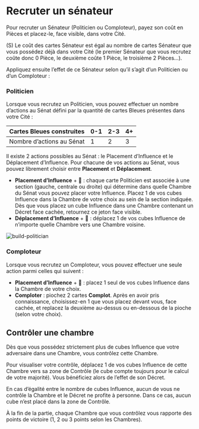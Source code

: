 # Recruter un sénateur

Pour recruter un Sénateur (Politicien ou Comploteur), payez son coût en Pièces et placez-le, face visible, dans votre Cité.

(S) Le coût des cartes Sénateur est égal au nombre de cartes Sénateur que vous possédez déjà dans votre Cité (le premier Sénateur que vous recrutez coûte donc 0 Pièce, le deuxième coûte 1 Pièce, le troisième 2 Pièces...).

Appliquez ensuite l’effet de ce Sénateur selon qu’il s’agit d’un Politicien ou d’un Comploteur :

### Politicien
Lorsque vous recrutez un Politicien, vous pouvez effectuer un nombre d’actions au Sénat défini par la quantité de cartes Bleues présentes dans votre Cité :

| Cartes Bleues construites | 0-1 | 2-3 | 4+ |
|---------------------------|-----|-----|----|
| Nombre d’actions au Sénat | 1   | 2   | 3  |

Il existe 2 actions possibles au Sénat : le Placement d’Influence et le Déplacement d’Influence. Pour chacune de vos actions au Sénat, vous pouvez librement choisir entre **Placement** et **Déplacement**.

- **Placement d’Influence** + 🧊 : chaque carte Politicien est associée à une section (gauche, centrale ou droite) qui détermine dans quelle Chambre du Sénat vous pouvez placer votre Influence. Placez 1 de vos cubes Influence dans la Chambre de votre choix au sein de la section indiquée. Dès que vous placez un cube Influence dans une Chambre contenant un Décret face cachée, retournez ce jeton face visible.
- **Déplacement d’Influence** + 🧊 : déplacez 1 de vos cubes Influence de n’importe quelle Chambre vers une Chambre voisine.

![build-politician](/images/build-politician.png)

### Comploteur

Lorsque vous recrutez un Comploteur, vous pouvez effectuer une seule action parmi celles qui suivent :

- **Placement d’Influence** + 🧊 : placez 1 seul de vos cubes Influence dans la Chambre de votre choix.
- **Comploter** : piochez 2 cartes **Complot**. Après en avoir pris connaissance, choisissez-en 1 que vous placez devant vous, face cachée, et replacez la deuxième au-dessus ou en-dessous de la pioche (selon votre choix).

## Contrôler une chambre

Dès que vous possédez strictement plus de cubes Influence que votre
adversaire dans une Chambre, vous contrôlez cette Chambre.

Pour visualiser votre contrôle, déplacez 1 de vos cubes Influence de cette Chambre vers sa zone de Contrôle (le cube compte toujours pour le calcul de votre majorité). Vous bénéficiez alors de l’effet de son Décret.

En cas d’égalité entre le nombre de cubes Influence, aucun de vous ne contrôle la Chambre et le Décret ne profite à personne. Dans ce cas, aucun cube n’est placé dans la zone de Contrôle.

À la fin de la partie, chaque Chambre que vous contrôlez vous rapporte des points de victoire (1, 2 ou 3 points selon les Chambres).

